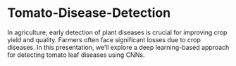 # Tomato-Disease-Detection
In agriculture, early detection of plant diseases is crucial for improving crop yield and quality. Farmers often face significant losses due to crop diseases. In this presentation, we’ll explore a deep learning-based approach for detecting tomato leaf diseases using CNNs.
